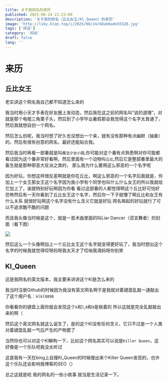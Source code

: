 ```yaml
---
title: 关于我网名的来历
published: 2025-08-24 21:23:00
description: '关于我的网名（丘比女王/Kl_Queen）的来历'
image: 'http://lsky.klqn.top/i/2025/08/24/68ab0ade55320.jpg'
tags: ['闲谈']
category: '闲谈'
draft: false 
lang: ''
---
```


# 来历

## 丘比女王

老实讲这个网名我自己都不知道怎么来的

我当时用小天才手表在好友圈上发动态，然后我在这之前的网名叫“说的道理”，对就是那个电棍三角栗子头，然后到了小学毕业暑假那会我觉得这个名字太普通了，然后我就想自创一个网名。

然后怎么创呢，我当时想了好久也没想出一个来，就有没有那种有点幽默（抽象）的，然后有很有创意的网名，最好还能贴合我。

然后我当时再看一部番就是叫`魔法少女小圆`,你可能对这个番有点熟悉啊对你可能都看过因为这个番非常好看啊，然后里面有一个动物叫`丘比`,然后它是整部番里最大的畜生就是那种邪恶大反派之类的， 那么我为什么要用这么邪恶的一个名字呢

因为好玩，你想这样很反差啊就是你在丘比，啊这么邪恶的一个名字后面就是，你加上一个女王那女王这个名字因为我小学有个同学也叫什么什么女王的所以我就给它加上了，诶就特别好玩啊因为你看 看过这部番的人都觉得啊这个丘比好可怕好恐怖然后有一天你看到了丘比女王这个名字，然后你一下子就懵了啊丘比和女王有什么关系 就很好玩啊这个名字没有什么含义它就是好玩 网名嘛起的好玩就行了可以不追求酷不酷的问题

而且我头像当时候是这个，就是一首术曲里面的叫Liar Dancer（谎言舞者）的封面（看下图）

![](http://lsky.klqn.top/i/2025/08/24/68ab0ffd8cdf4.jpg)

然后这么一个头像啊加上一个丘比女王这个名字就变得更好玩了，我当时想出这个名字的时候我就觉得哎呀妈呀我太天才了哎呦我滴妈呀你别笑

## Kl_Queen

这是我网名的英文版本，我主要来讲讲这个Kl是怎么来的

我当时注册Github的时候因为我没有英文网名啊于是我就对着键盘乱敲一通敲出了这个用户名：`klkl8898`

你看看你的键盘上面你就会发现这个`k`和`l`,`8`和`9`是挨着的 所以这就是完全乱敲敲出来的啊（

然后这个英文网名就这么诞生了，是的这个Kl没有任何含义，它只不过是一个人类对着键盘乱敲一气后产生的产物罢了

当然你也可以对这个Kl解构一下，比如这个网名其实可以说是`Killer Queen`，这好像是一个乐队吧我没太听过

这是我有一天在bing上自搜Kl_Queen的时候搜出来个Killer Queen发现的，也许这个乐队还会影响我博客的SEO（）

总之这就是呃 我的网名的一些小故事 就当是生活记录一下。
